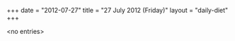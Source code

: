 +++
date = "2012-07-27"
title = "27 July 2012 (Friday)"
layout = "daily-diet"
+++

<p>&lt;no entries&gt;</p>